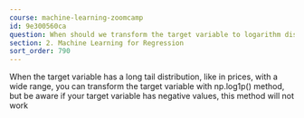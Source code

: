 ```yaml
---
course: machine-learning-zoomcamp
id: 9e300560ca
question: When should we transform the target variable to logarithm distribution?
section: 2. Machine Learning for Regression
sort_order: 790
---
```


When the target variable has a long tail distribution, like in prices, with a wide range, you can transform the target variable with np.log1p() method, but be aware if your target variable has negative values, this method will not work


